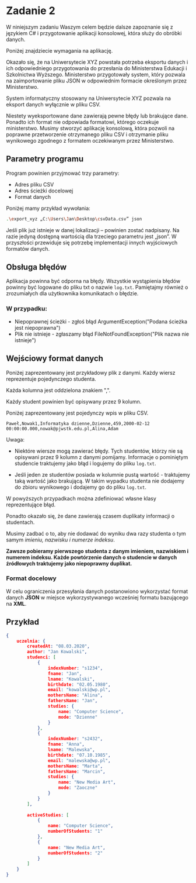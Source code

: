 # Zadanie 2 
W niniejszym zadaniu Waszym celem będzie dalsze zapoznanie się z językiem C# i przygotowanie aplikacji konsolowej, która służy do obróbki danych. 

Poniżej znajdziecie wymagania na aplikację.

Okazało się, że na Uniwersytecie XYZ powstała potrzeba eksportu danych i ich odpowiedniego przygotowania do przesłania do Ministerstwa Edukacji i Szkolnictwa Wyższego. Ministerstwo przygotowały system, który pozwala na zaimportowanie pliku JSON w odpowiednim formacie określonym przez Ministerstwo.

System informatyczny stosowany na Uniwersytecie XYZ pozwala na eksport danych wyłącznie w pliku CSV.

Niestety wyeksportowane dane zawierają pewne błędy lub brakujące dane. Ponadto ich format nie odpowiada formatowi, którego oczekuje ministerstwo. Musimy stworzyć aplikację konsolową, która pozwoli na poprawne przetworzenie otrzymanego pliku CSV i otrzymanie pliku wynikowego zgodnego z
formatem oczekiwanym przez Ministerstwo.

## Parametry programu
Program powinien przyjmować trzy parametry:
* Adres pliku CSV
* Adres ścieżki docelowej
* Format danych

Poniżej mamy przykład wywołania:
```sh
.\export_xyz „C:\Users\Jan\Desktop\csvData.csv” json
```
Jeśli plik już istnieje w danej lokalizacji – powinien zostać nadpisany. Na razie jedyną dostępną wartością dla trzeciego parametru jest „json”. W przyszłości przewiduje się potrzebę implementacji innych wyjściowych formatów danych.

## Obsługa błędów
Aplikacja powinna być odporna na błędy. Wszystkie wystąpienia błędów powinny być logowane do pliku txt o nazwie `log.txt`. Pamiętajmy również o zrozumiałych dla użytkownika komunikatach o błędzie. 

### W przypadku:
* Niepoprawnej ścieżki - zgłoś błąd ArgumentException("Podana ścieżka jest niepoprawna")
* Plik nie istnieje - zgłaszamy błąd FileNotFoundException("Plik nazwa nie istnieje")

## Wejściowy format danych
Poniżej zaprezentowany jest przykładowy plik z danymi. Każdy wiersz reprezentuje pojedynczego
studenta. 

Każda kolumna jest oddzielona znakiem ",". 

Każdy student powinien być opisywany przez 9 kolumn.

Poniżej zaprezentowany jest pojedynczy wpis w pliku CSV.
```
Paweł,Nowak1,Informatyka dzienne,Dzienne,459,2000-02-12 00:00:00.000,nowak@pjwstk.edu.pl,Alina,Adam
```
Uwaga:
* Niektóre wiersze mogą zawierać błędy. Tych studentów, którzy nie są opisywani przez 9 kolumn z
danymi pomijamy. Informacje o pominiętym studencie traktujemy jako błąd i logujemy do pliku `log.txt`.

* Jeśli jeden ze studentów posiada w kolumnie pustą wartość - traktujemy taką wartość jako
brakującą. W takim wypadku studenta nie dodajemy do zbioru wynikowego i dodajemy go do pliku `log.txt`. 

W powyższych przypadkach można zdefiniować własne klasy reprezentujące błąd.

Ponadto okazało się, że dane zawierają czasem duplikaty informacji o studentach. 

Musimy zadbać o to, aby nie dodawać do wyniku dwa razy studenta o tym samym *imieniu, nazwisku i numerze indeksu*. 

**Zawsze pobieramy pierwszego studenta z danym imieniem, nazwiskiem i numerem indeksu. Każde powtórzenie danych o studencie w danych źródłowych traktujemy jako
niepoprawny duplikat.**

### Format docelowy
W celu ograniczenia przesyłania danych postanowiono wykorzystać format danych **JSON** w miejsce wykorzystywanego wcześniej formatu bazującego na **XML**.

## Przykład
```json
{
    uczelnia: {
        createdAt: "08.03.2020",
        author: "Jan Kowalski",
        studenci: [
            {
                indexNumber: "s1234",
                fname: "Jan",
                lname: "Kowalski",
                birthdate: "02.05.1980",
                email: "kowalski@wp.pl",
                mothersName: "Alina",
                fathersName: "Jan",
                studies: {
                    name: "Computer Science",
                    mode: "Dzienne"
                }
            },
            {
                indexNumber: "s2432",
                fname: "Anna",
                lname: "Malewska",
                birthdate: "07.10.1985",
                email: "malewska@wp.pl",
                mothersName: "Marta",
                fathersName: "Marcin",
                studies: {
                    name: "New Media Art",
                    mode: "Zaoczne"
                }
            }   
        ],
        
        activeStudies: [
            {
                name: "Computer Science",
                numberOfStudents: "1"
            },
            {
                name: "New Media Art",
                numberOfStudents: "2"
            }
        ]
    }
}
```